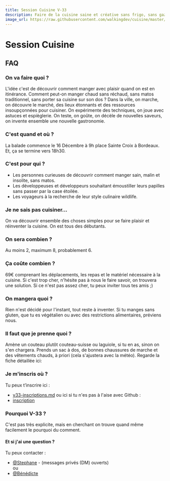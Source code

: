 ```yaml
---
title: Session Cuisine V-33
description: Faire de la cuisine saine et créative sans frigo, sans gazinière et sans cuisine .
image_url: https://raw.githubusercontent.com/walkingdev/cuisine/master/media/pommes.jpg
---
```


# Session Cuisine 

## FAQ

### On va faire quoi ?

L'idée c'est de découvrir comment manger avec plaisir quand on est en itinérance.
Comment peut-on manger chaud sans réchaud, sans matos traditionnel, sans porter sa cuisine sur son dos ?
Dans la ville, on marche, on découvre le marché, des lieux étonnants et des ressources insoupçonnées pour cuisiner. 
On expérimente des techniques, on joue avec astuces et espièglerie. On teste, on goûte, on décèle de nouvelles saveurs, on invente ensemble une nouvelle gastronomie.

### C'est quand et où ?

La balade commence le 16 Décembre à 9h place Sainte Croix à Bordeaux.
Et, ça se termine vers 18h30.

### C'est pour qui ?

- Les personnes curieuses de découvrir comment manger sain, malin et insolite, sans matos.
- Les développeuses et développeurs souhaitant émoustiller leurs papilles sans passer par la case étoilée.
- Les voyageurs à la recherche de leur style culinaire wildlife.

### Je ne sais pas cuisiner...

On va découvrir ensemble des choses simples pour se faire plaisir et réinventer la cuisine.
On est tous des débutants.

### On sera combien ?

Au moins 2, maximum 8, probablement 6.

### Ça coûte combien ?
69€ comprenant les déplacements, les repas et le matériel nécessaire à la cuisine.
Si c'est trop cher, n'hésite pas à nous le faire savoir, on trouvera une solution.
Si ce n'est pas assez cher, tu peux inviter tous tes amis ;)

### On mangera quoi ?

Rien n'est décidé pour l'instant, tout reste à inventer. Si tu manges sans gluten, que tu es végétalien ou avec des restrictions alimentaires, préviens nous.

### Il faut que je prenne quoi ?

Amène un couteau plutôt couteau-suisse ou laguiole, si tu en as, sinon on s'en chargera.
Prends un sac à dos, de bonnes chaussures de marche et des vêtements chauds, à priori (cela s'ajustera avec la météo).
Regarde la fiche détaillée ici: 

### Je m'inscris où ?

Tu peux t’inscrire ici :
* [v33-inscriptions.md](https://github.com/walkingdev/cuisine/edit/master/v33-inscriptions.md)
ou ici si tu n'es pas à l'aise avec Github :
* [inscription](https://www.eventbrite.fr/e/billets-walking-dev-cuisine-29078499575)

### Pourquoi V-33 ?

C'est pas très explicite, mais en cherchant on trouve quand même facilement le pourquoi du comment.

#### Et si j'ai une question ?

Tu peux contacter :  
- [@Stephane](http://twitter.com/...) - (messages privés (DM) ouverts)  
ou  
- [@Bénédicte](https://twitter.com/Benelambert1979)

